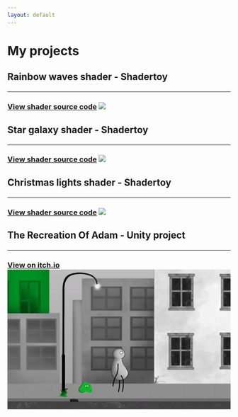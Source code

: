 ```yaml
---
layout: default
---
```


# My projects
<h2> Rainbow waves shader - Shadertoy
<hr>
<h3> <a href="https://www.shadertoy.com/view/dldfWH" target="_blank">View shader source code</a>
<img src="/assets/img/rainbowWaves.gif">


<h2> Star galaxy shader - Shadertoy
<hr>
<h3> <a href="https://www.shadertoy.com/view/wsGczK" target="_blank">View shader source code</a>
<img src="/assets/img/blackHole.gif">

  
<h2> Christmas lights shader - Shadertoy
<hr>
<h3> <a href="https://www.shadertoy.com/view/sldXW8" target="_blank">View shader source code</a>
<img src="/assets/img/blinky.gif">


<h2> The Recreation Of Adam - Unity project
<hr>
<h3> <a href="https://onehitwonders.itch.io/the-recreation-of-adam" target="_blank">View on itch.io</a>
<img src="/assets/img/adam.png">

